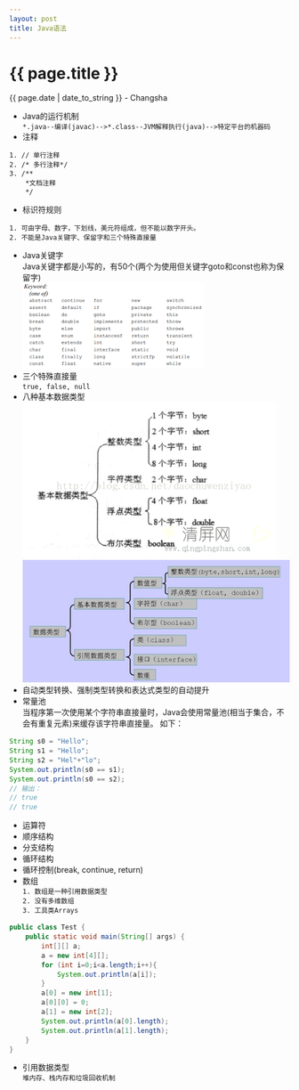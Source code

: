 ```yaml
---
layout: post
title: Java语法
---
```


{{ page.title }}
================

<p class="meta">{{ page.date | date_to_string }} - Changsha</p>

+ Java的运行机制  
`*.java--编译(javac)-->*.class--JVM解释执行(java)-->特定平台的机器码`  
+ 注释  
```
1. // 单行注释
2. /* 多行注释*/
3. /**
    *文档注释
    */
```
+ 标识符规则  
```
1. 可由字母、数字，下划线，美元符组成，但不能以数字开头。
2. 不能是Java关键字、保留字和三个特殊直接量
```
+ Java关键字  
Java关键字都是小写的，有50个(两个为使用但关键字goto和const也称为保留字)  
![avatar](/images/posts/2019-03-09/JavaKeyword.png)  
+ 三个特殊直接量  
`true, false, null`
+ 八种基本数据类型  
![avatar](/images/posts/2019-03-09/JavaBasicDataType.png)   
![avatar](/images/posts/2019-03-09/JavaDataType.jpeg)
+ 自动类型转换、强制类型转换和表达式类型的自动提升
+ 常量池  
当程序第一次使用某个字符串直接量时，Java会使用常量池(相当于集合，不会有重复元素)来缓存该字符串直接量。
如下：
```java
String s0 = "Hello";
String s1 = "Hello";
String s2 = "Hel"+"lo";
System.out.println(s0 == s1);
System.out.println(s0 == s2);
// 输出：
// true
// true
```
+ 运算符  
+ 顺序结构
+ 分支结构
+ 循环结构
+ 循环控制(break, continue, return)
+ 数组  
`1. 数组是一种引用数据类型`  
`2. 没有多维数组`  
`3. 工具类Arrays`  
```java
public class Test {
    public static void main(String[] args) {
        int[][] a;
        a = new int[4][];
        for (int i=0;i<a.length;i++){
            System.out.println(a[i]);
        }
        a[0] = new int[1];
        a[0][0] = 0;
        a[1] = new int[2];
        System.out.println(a[0].length);
        System.out.println(a[1].length);
    }
}
```   
+ 引用数据类型  
`堆内存、栈内存和垃圾回收机制`  

